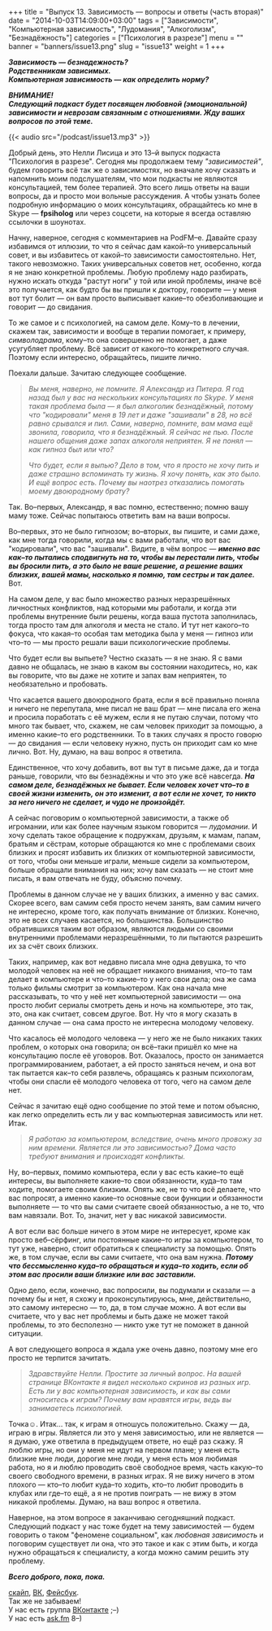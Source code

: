 +++
title = "Выпуск 13. Зависимость — вопросы и ответы (часть вторая)"
date = "2014-10-03T14:09:00+03:00"
tags = ["Зависимости", "Компьютерная зависимость", "Лудомания", "Алкоголизм", "Безнадёжность"]
categories = ["Психология в разрезе"]
menu = ""
banner = "banners/issue13.png"
slug = "issue13"
weight = 1
+++

***Зависимость — безнадежность?***<br>
***Родственникам зависимых.***<br>
***Компьютерная зависимость — как определить норму?***

***ВНИМАНИЕ!***  
***Следующий подкаст будет посвящен любовной (эмоциональной) зависимости и неврозам связанным с отношениями. Жду ваших вопросов по этой теме.***<br>

{{< audio src="/podcast/issue13.mp3" >}}

Добрый день, это Нелли Лисица и это 13–й выпуск подкаста "Психология в разрезе". Сегодня мы продолжаем тему *"зависимостей"*, будем говорить всё так же о зависимостях, но вначале хочу сказать и напомнить моим подслушателям, что мои подкасты не являются консультацией, тем более терапией. Это всего лишь ответы на ваши вопросы, да и просто мои вольные рассуждения. А чтобы узнать более подробную информацию о моих консультациях, обращайтесь ко мне в Skype — **fpsiholog** или через соцсети, на которые я всегда оставляю ссылочки в шоунотах.

Начну, наверное, сегодня с комментариев на PodFM–е. Давайте сразу избавимся от иллюзии, то что я сейчас дам какой–то универсальный совет, и вы избавитесь от какой–то зависимости самостоятельно. Нет, такого невозможно. Таких универсальных советов нет, особенно, когда я не знаю конкретной проблемы. Любую проблему надо разбирать, нужно искать откуда "растут ноги" у той или иной проблемы, иначе всё это получается, как будто бы вы пришли к доктору, говорите — у меня вот тут болит — он вам просто выписывает какие–то обезболивающие и говорит — до свидания.

То же самое и с психологией, на самом деле. Кому–то в лечении, скажем так, зависимости и вообще в терапии помогает, к примеру, *символодрама*, кому–то она совершенно не помогает, а даже усугубляет проблему. Всё зависит от какого–то конкретного случая. Поэтому если интересно, обращайтесь, пишите лично.
<!--more-->

Поехали дальше. Зачитаю следующее сообщение.

>*Вы меня, наверно, не помните. Я Александр из Питера. Я год назад был у вас на нескольких консультациях по Skype. У меня такая проблема была — я был алкоголик безнадёжный, потому что "кодировали" меня в 19 лет и даже "зашивали" в 28, но всё равно срывался и пил. Сами, наверно, помните, вам мама ещё звонила, говорила, что я безнадёжный. Я сейчас не пью. После нашего общения даже запах алкоголя неприятен. Я не понял — как гипноз был или что?*
>
>*Что будет, если я выпью? Дело в том, что я просто не хочу пить и даже страшно вспоминать ту жизнь. Я хочу понять, как это было. И ещё вопрос есть. Почему вы наотрез отказались помогать моему двоюродному брату?*

Так. Во–первых, Александр, я вас помню, естественно; помню вашу маму тоже. Сейчас попытаюсь ответить вам на ваши вопросы.

Во–первых, это не было гипнозом; во–вторых, вы пишите, и сами даже, как мне тогда говорили, когда мы с вами работали, что вот вас "кодировали", что вас "зашивали". Видите, в чём вопрос — ***именно вас как–то пытались сподвигнуть на то, чтобы вы перестали пить, чтобы вы бросили пить, а это было не ваше решение, а решение ваших близких, вашей мамы, насколько я помню, там сестры и так далее.*** Вот.

На самом деле, у вас было множество разных неразрешённых личностных конфликтов, над которыми мы работали, и когда эти проблемы внутренние были решены, когда ваша пустота заполнилась, тогда просто там для алкоголя и места не стало. И тут нет какого–то фокуса, что какая–то особая там методика была у меня — гипноз или что–то — мы просто решали ваши психологические проблемы.

Что будет если вы выпьете? Честно сказать — я не знаю. 
Я с вами давно не общалась, не знаю в каком вы состоянии находитесь, но, как вы говорите, что вы даже не хотите и запах вам неприятен, то необязательно и пробовать.

Что касается вашего двоюродного брата, если я всё правильно поняла и ничего не перепутала, мне писал не ваш брат — мне писала его жена и просила поработать с её мужем, если я не путаю случаи, потому что много так бывает, что, скажем, не сам человек приходит за помощью, а именно какие–то его родственники. То в таких случаях я просто говорю — до свидания — если человеку нужно, пусть он приходит сам ко мне лично. Вот. Ну, думаю, на ваш вопрос я ответила.

Единственное, что хочу добавить, вот вы тут в письме даже, да и тогда раньше, говорили, что вы безнадёжны и что это уже всё навсегда. ***На самом деле, безнадёжных не бывает. Если человек хочет что–то в своей жизни изменить, он это изменит, а вот если не хочет, то никто за него ничего не сделает, и чудо не произойдёт.***

А сейчас поговорим о компьютерной зависимости, а также об игромании, или как более научным языком говорится — *лудомании*. И хочу сделать такое обращение к подружкам, друзьям, к мамам, папам, братьям и сёстрам, которые обращаются ко мне с проблемами своих близких и просят избавить их близких от компьютерной зависимости, от того, чтобы они меньше играли, меньше сидели за компьютером, больше обращали внимания на них; хочу вам сказать — не стоит мне писать, я вам отвечать не буду, объясню почему.

Проблемы в данном случае не у ваших близких, а именно у вас самих. Скорее всего, вам самим себя просто нечем занять, вам самим ничего не интересно, кроме того, как получать внимание от близких. Конечно, это не всех случаев касается, но большинства. Большинство обратившихся таким вот образом, являются людьми со своими внутренними проблемами неразрешёнными, то ли пытаются разрешить их за счёт своих близких. 

Таких, например, как вот недавно писала мне одна девушка, то что молодой человек на неё не обращает никакого внимания, что–то там делает в компьютере и что–то какие–то у него свои дела; она же сама только фильмы смотрит за компьютером. Как она начала мне рассказывать, то что у неё нет компьютерной зависимости — она просто любит сериалы смотреть день и ночь на компьютере, это так, это, она как считает, совсем другое. Вот. Ну что я могу сказать в данном случае — она сама просто не интересна молодому человеку. 

Что касалось её молодого человека — у него же не было никаких таких проблем, о которых она говорила; он всё–таки пришёл ко мне на консультацию после её уговоров. Вот. Оказалось, просто он занимается программированием, работает, а ей просто заняться нечем, и она вот так пытается как–то себя развлечь, обращаясь к разным психологам, чтобы они спасли её молодого человека от того, чего на самом деле нет.

Сейчас я зачитаю ещё одно сообщение по этой теме и потом объясню, как легко определить есть ли у вас компьютерная зависимость или нет. Итак.

>*Я работаю за компьютером, вследствие, очень много провожу за ним времени. Является ли это зависимостью? Дома часто требуют внимания и происходят конфликты.*

Ну, во–первых, помимо компьютера, если у вас есть какие–то ещё интересы, вы выполняете какие–то свои обязанности, куда–то там ходите, помогаете своим близким. Опять же, не то что всё делаете, что вас попросят, а именно какие–то основные свои функции и обязанности выполняете — то что вы сами считаете своей обязанностью, а не то, что вам навязали. Вот. То, значит, нет у вас никакой зависимости.

А вот если вас больше ничего в этом мире не интересует, кроме как просто веб–сёрфинг, или постоянные какие–то игры за компьютером, то тут уже, наверно, стоит обратиться к специалисту за помощью. Опять же, в том случае, если вы сами считаете, что она вам нужна. ***Потому что бессмысленно куда–то обращаться и куда–то ходить, если об этом вас просили ваши близкие или вас заставили.***

Одно дело, если, конечно, вас попросили, вы подумали и сказали — а почему бы и нет, я схожу и проконсультируюсь, мне, действительно, это самому интересно — то, да, в том случае можно. А вот если вы считаете, что у вас нет проблемы и быть даже не может такой проблемы, то это бесполезно — никто уже тут не поможет в данной ситуации.

А вот следующего вопроса я ждала уже очень давно, поэтому мне его просто не терпится зачитать.

>*Здравствуйте Нелли. Простите за личный вопрос. На вашей странице ВКонтакте я видел несколько скринов из разных игр. Есть ли у вас компьютерная зависимость, и как вы сами относитесь к играм? Почему вам нравятся игры, ведь вы занимаетесь психологией.*

Точка☺. Итак… так, к играм я отношусь положительно. Скажу — да, играю в игры. Является ли это у меня зависимостью, или не является — я думаю, уже ответила в предыдущем ответе, но ещё раз скажу. Я люблю игры, но они у меня не идут на первом плане; у меня есть близкие мне люди, дорогие мне люди, у меня есть моя любимая работа, но я и люблю проводить своё свободное время, часть какую–то своего свободного времени, в разных играх. Я не вижу ничего в этом плохого — кто–то любит куда–то ходить, кто–то любит проводить в клубах или где–то ещё, а я не против поиграть — не вижу в этом никакой проблемы. Думаю, на ваш вопрос я ответила.

Наверное, на этом вопросе я заканчиваю сегодняшний подкаст. Следующий подкаст у нас тоже будет на тему зависимостей — будем говорить о таком "феномене социальном", как *любовная зависимость* и поговорим существует ли она, что это такое и как с этим быть, и когда нужно обращаться к специалисту, а когда можно самим решить эту проблему.

***Всего доброго, пока, пока.***


<a href="skype:fpsiholog?userinfo">скайп</a>, <a href="https://vk.com/sunnybunnyf">ВК</a>, <a href="https://www.facebook.com/SunnyBunnyF">Фейсбук</a>.<br>
Так же не забываем!<br>
У нас есть группа <a href="https://vk.com/fpsiholog">ВКонтакте</a> ;–)<br>
У нас есть <a href="http://ask.fm/fpsiholog">ask.fm</a> 8–)
